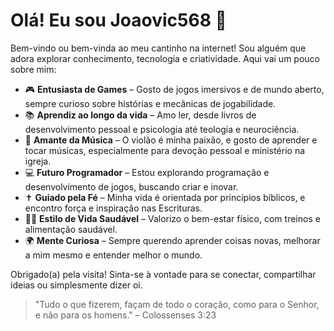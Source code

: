 # Olá! Eu sou Joaovic568 👋

Bem-vindo ou bem-vinda ao meu cantinho na internet! Sou alguém que adora explorar conhecimento, tecnologia e criatividade. Aqui vai um pouco sobre mim:

- 🎮 **Entusiasta de Games** – Gosto de jogos imersivos e de mundo aberto, sempre curioso sobre histórias e mecânicas de jogabilidade.  
- 📚 **Aprendiz ao longo da vida** – Amo ler, desde livros de desenvolvimento pessoal e psicologia até teologia e neurociência.  
- 🎸 **Amante da Música** – O violão é minha paixão, e gosto de aprender e tocar músicas, especialmente para devoção pessoal e ministério na igreja.  
- 💻 **Futuro Programador** – Estou explorando programação e desenvolvimento de jogos, buscando criar e inovar.  
- ✝️ **Guiado pela Fé** – Minha vida é orientada por princípios bíblicos, e encontro força e inspiração nas Escrituras.  
- 🏋️‍♂️ **Estilo de Vida Saudável** – Valorizo o bem-estar físico, com treinos e alimentação saudável.  
- 🌍 **Mente Curiosa** – Sempre querendo aprender coisas novas, melhorar a mim mesmo e entender melhor o mundo.

Obrigado(a) pela visita! Sinta-se à vontade para se conectar, compartilhar ideias ou simplesmente dizer oi.  

> "Tudo o que fizerem, façam de todo o coração, como para o Senhor, e não para os homens." – Colossenses 3:23
